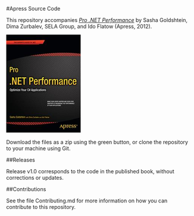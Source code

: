#Apress Source Code

This repository accompanies [*Pro .NET Performance*](http://www.apress.com/9781430244585) by Sasha Goldshtein, Dima Zurbalev, SELA Group, and Ido Flatow (Apress, 2012).

![Cover image](9781430244585.jpg)

Download the files as a zip using the green button, or clone the repository to your machine using Git.

##Releases

Release v1.0 corresponds to the code in the published book, without corrections or updates.

##Contributions

See the file Contributing.md for more information on how you can contribute to this repository.
